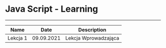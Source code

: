 # Java Script - Learning
***

|Name|Date|Description|
|---|---|---|
|Lekcja 1|09.09.2021|Lekcja Wprowadzająca|
